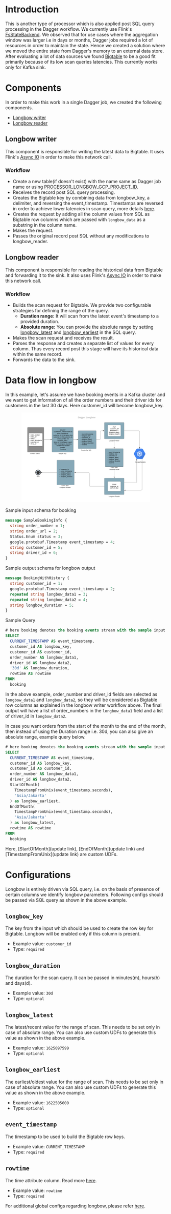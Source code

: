 # Introduction
This is another type of processor which is also applied post SQL query processing in the Dagger workflow. We currently use Flink's [FsStateBackend](https://ci.apache.org/projects/flink/flink-docs-release-1.9/ops/state/state_backends.html#the-fsstatebackend). We observed that for use cases where the aggregation window was larger i.e in days or months, Dagger jobs required a lot of resources in order to maintain the state. Hence we created a solution where we moved the entire state from Dagger's memory to an external data store. After evaluating a lot of data sources we found [Bigtable](https://cloud.google.com/bigtable) to be a good fit primarily because of its low scan queries latencies. This currently works only for Kafka sink.

# Components
In order to make this work in a single Dagger job, we created the following components.
* [Longbow writer](longbow.md#longbow-writer)
* [Longbow reader](longbow.md#longbow-reader)

## Longbow writer
This component is responsible for writing the latest data to Bigtable. It uses Flink's [Async IO](https://ci.apache.org/projects/flink/flink-docs-release-1.9/dev/stream/operators/asyncio.html) in order to make this network call.

### Workflow
* Create a new table(if doesn't exist) with the name same as Dagger job name or using [PROCESSOR_LONGBOW_GCP_PROJECT_ID](docs/../../reference/configuration.md#processor_longbow_gcp_project_id).
* Receives the record post SQL query processing.
* Creates the Bigtable key by combining data from longbow_key, a delimiter, and reversing the event_timestamp. Timestamps are reversed in order to achieve lower latencies in scan query, more details [here](https://cloud.google.com/bigtable/docs/schema-design#time-based).
* Creates the request by adding all the column values from SQL as Bigtable row columns which are passed with `longbow_data` as a substring in the column name.
* Makes the request.
* Passes the original record post SQL without any modifications to longbow_reader.


## Longbow reader
This component is responsible for reading the historical data from Bigtable and forwarding it to the sink. It also uses Flink's [Async IO](https://ci.apache.org/projects/flink/flink-docs-release-1.9/dev/stream/operators/asyncio.html) in order to make this network call.

### Workflow
* Builds the scan request for Bigtable. We provide two configurable strategies for defining the range of the query.
  * **Duration range:** It will scan from the latest event's timestamp to a provided duration.
  * **Absolute range:** You can provide the absolute range by setting [longbow_latest](longbow.md#longbow_latest) and [longbow_earliest](longbow.md#longbow_earliest) in the SQL query.
* Makes the scan request and receives the result.
* Parses the response and creates a separate list of values for every column. Thus every record post this stage will have its historical data within the same record.
* Forwards the data to the sink.

# Data flow in longbow
In this example, let's assume we have booking events in a Kafka cluster and we want to get information of all the order numbers and their driver ids for customers in the last 30 days. Here customer_id will become longbow_key.

<p align="center">
  <img src="../assets/longbow.png" width="80%"/>
</p>

Sample input schema for booking

```protobuf
message SampleBookingInfo {
  string order_number = 1;
  string order_url = 2;
  Status.Enum status = 3;
  google.protobuf.Timestamp event_timestamp = 4;
  string customer_id = 5;
  string driver_id = 6;
}
```

Sample output schema for longbow output

```protobuf
message BookingWithHistory {
  string customer_id = 1;
  google.protobuf.Timestamp event_timestamp = 2;
  repeated string longbow_data1 = 3;
  repeated string longbow_data2 = 4;
  string longbow_duration = 5;
}
```

Sample Query

```SQL
# here booking denotes the booking events stream with the sample input schema
SELECT
  CURRENT_TIMESTAMP AS event_timestamp,
  customer_id AS longbow_key,
  customer_id AS customer_id,
  order_number AS longbow_data1,
  driver_id AS longbow_data2,
  '30d' AS longbow_duration,
  rowtime AS rowtime
FROM
  booking
```

In the above example, order_number and driver_id fields are selected as `longbow_data1` and `longbow_data2`, so they will be considered as Bigtable row columns as explained in the longbow writer workflow above. The final output will have a list of order_numbers in the `longbow_data1` field and a list of driver_id in `longbow_data2`.

In case you want orders from the start of the month to the end of the month, then instead of using the Duration range i.e. 30d, you can also give an absolute range, example query below.

```SQL
# here booking denotes the booking events stream with the sample input schema
SELECT
  CURRENT_TIMESTAMP AS event_timestamp,
  customer_id AS longbow_key,
  customer_id AS customer_id,
  order_number AS longbow_data1,
  driver_id AS longbow_data2,
  StartOfMonth(
    TimestampFromUnix(event_timestamp.seconds),
    'Asia/Jakarta'
  ) as longbow_earliest,
  EndOfMonth(
    TimestampFromUnix(event_timestamp.seconds),
    'Asia/Jakarta'
  ) as longbow_latest,
  rowtime AS rowtime
FROM
  booking
```

Here, [StartOfMonth](update link), [EndOfMonth](update link) and [TimestampFromUnix](update link) are custom UDFs.

# Configurations
Longbow is entirely driven via SQL query, i.e. on the basis of presence of certain columns we identify longbow parameters. Following configs should be passed via SQL query as shown in the above example.

## `longbow_key`

The key from the input which should be used to create the row key for Bigtable. Longbow will be enabled only if this column is present.

* Example value: `customer_id`
* Type: `required`

## `longbow_duration`

The duration for the scan query. It can be passed in minutes(m), hours(h) and days(d).

* Example value: `30d`
* Type: `optional`

## `longbow_latest`

The latest/recent value for the range of scan. This needs to be set only in case of absolute range. You can also use custom UDFs to generate this value as shown in the above example.

* Example value: `1625097599`
* Type: `optional`

## `longbow_earliest`

The earliest/oldest value for the range of scan. This needs to be set only in case of absolute range. You can also use custom UDFs to generate this value as shown in the above example.

* Example value: `1622505600`
* Type: `optional`

## `event_timestamp`

The timestamp to be used to build the Bigtable row keys.

* Example value: `CURRENT_TIMESTAMP`
* Type: `required`

## `rowtime`

The time attribute column. Read more [here](docs/../../concepts/basics.md#rowtime).

* Example value: `rowtime`
* Type: `required`

For additional global configs regarding longbow, please refer [here](docs/../../reference/configuration.md#longbow).
